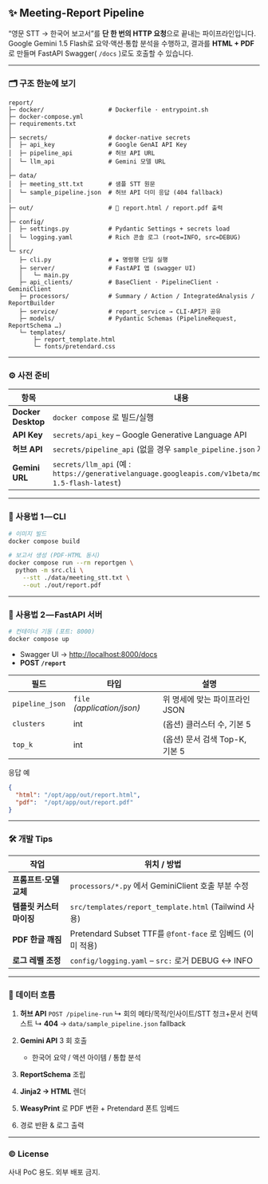 ## ✨ Meeting-Report Pipeline

“영문 STT → 한국어 보고서”를 **단 한 번의 HTTP 요청**으로 끝내는 파이프라인입니다.
Google Gemini 1.5 Flash로 요약·액션·통합 분석을 수행하고, 결과를 **HTML + PDF**로 만들며 FastAPI Swagger( `/docs` )로도 호출할 수 있습니다.

---

### 🗂️ 구조 한눈에 보기

```
report/
├─ docker/                  # Dockerfile · entrypoint.sh
├─ docker-compose.yml
├─ requirements.txt
│
├─ secrets/                 # docker-native secrets
│  ├─ api_key               # Google GenAI API Key
│  ├─ pipeline_api          # 허브 API URL
│  └─ llm_api               # Gemini 모델 URL
│
├─ data/
│  ├─ meeting_stt.txt       # 샘플 STT 원문
│  └─ sample_pipeline.json  # 허브 API 더미 응답 (404 fallback)
│
├─ out/                     # 📄 report.html / report.pdf 출력
│
├─ config/
│  ├─ settings.py           # Pydantic Settings + secrets load
│  └─ logging.yaml          # Rich 콘솔 로그 (root=INFO, src=DEBUG)
│
└─ src/
   ├─ cli.py                # ★ 명령행 단일 실행
   ├─ server/               # FastAPI 앱 (swagger UI)
   │   └─ main.py
   ├─ api_clients/          # BaseClient · PipelineClient · GeminiClient
   ├─ processors/           # Summary / Action / IntegratedAnalysis / ReportBuilder
   ├─ service/              # report_service → CLI·API가 공유
   ├─ models/               # Pydantic Schemas (PipelineRequest, ReportSchema …)
   └─ templates/
       ├─ report_template.html
       └─ fonts/pretendard.css
```

---

### ⚙️ 사전 준비

| 항목                 | 내용                                                                                                        |
| ------------------ | --------------------------------------------------------------------------------------------------------- |
| **Docker Desktop** | `docker compose` 로 빌드/실행                                                                                  |
| **API Key**        | `secrets/api_key` – Google Generative Language API                                                        |
| **허브 API**         | `secrets/pipeline_api` (없을 경우 `sample_pipeline.json` 자동 사용)                                               |
| **Gemini URL**     | `secrets/llm_api` (예 : `https://generativelanguage.googleapis.com/v1beta/models/gemini-1.5-flash-latest`) |

---

### 🚀 사용법 1 — CLI

```bash
# 이미지 빌드
docker compose build

# 보고서 생성 (PDF·HTML 동시)
docker compose run --rm reportgen \
  python -m src.cli \
    --stt ./data/meeting_stt.txt \
    --out ./out/report.pdf
```

---

### 🚀 사용법 2 — FastAPI 서버

```bash
# 컨테이너 기동 (포트: 8000)
docker compose up
```

* Swagger UI → [http://localhost:8000/docs](http://localhost:8000/docs)
* **POST `/report`**

| 필드              | 타입                          | 설명                     |
| --------------- | --------------------------- | ---------------------- |
| `pipeline_json` | `file` *(application/json)* | 위 명세에 맞는 파이프라인 JSON    |
| `clusters`      | int                         | (옵션) 클러스터 수, 기본 5      |
| `top_k`         | int                         | (옵션) 문서 검색 Top-K, 기본 5 |

응답 예

```json
{
  "html": "/opt/app/out/report.html",
  "pdf":  "/opt/app/out/report.pdf"
}
```

---

### 🛠️ 개발 Tips

| 작업             | 위치 / 방법                                            |
| -------------- | -------------------------------------------------- |
| **프롬프트·모델 교체** | `processors/*.py` 에서 GeminiClient 호출 부분 수정         |
| **템플릿 커스터마이징** | `src/templates/report_template.html` (Tailwind 사용) |
| **PDF 한글 깨짐**  | Pretendard Subset TTF를 `@font-face` 로 임베드 (이미 적용)  |
| **로그 레벨 조정**   | `config/logging.yaml` – `src:` 로거 DEBUG ↔ INFO     |

---

### 🔄 데이터 흐름

1. **허브 API** `POST /pipeline-run`
   ↳ 회의 메타/목적/인사이트/STT 청크+문서 컨텍스트
   ↳ **404** → `data/sample_pipeline.json` fallback
2. **Gemini API** 3 회 호출

   * 한국어 요약 / 액션 아이템 / 통합 분석
3. **ReportSchema** 조립
4. **Jinja2 → HTML** 렌더
5. **WeasyPrint** 로 PDF 변환 + Pretendard 폰트 임베드
6. 경로 반환 & 로그 출력

---

### © License

사내 PoC 용도. 외부 배포 금지.

